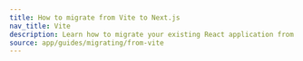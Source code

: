 ```yaml
---
title: How to migrate from Vite to Next.js
nav_title: Vite
description: Learn how to migrate your existing React application from Vite to Next.js.
source: app/guides/migrating/from-vite
---
```


